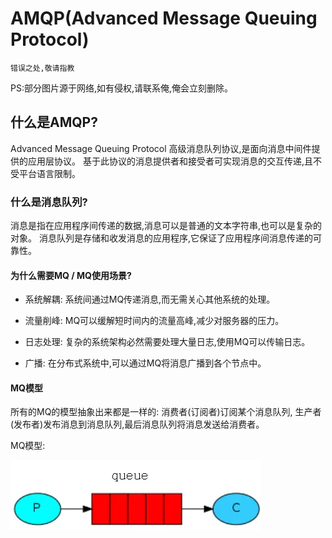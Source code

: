 # AMQP(Advanced Message Queuing Protocol)

````text
错误之处,敬请指教
````

PS:部分图片源于网络,如有侵权,请联系俺,俺会立刻删除。

## 什么是AMQP?
Advanced Message Queuing Protocol 高级消息队列协议,是面向消息中间件提供的应用层协议。
基于此协议的消息提供者和接受者可实现消息的交互传递,且不受平台语言限制。


### 什么是消息队列?
消息是指在应用程序间传递的数据,消息可以是普通的文本字符串,也可以是复杂的对象。
消息队列是存储和收发消息的应用程序,它保证了应用程序间消息传递的可靠性。


#### 为什么需要MQ / MQ使用场景?

- 系统解耦: 系统间通过MQ传递消息,而无需关心其他系统的处理。

- 流量削峰: MQ可以缓解短时间内的流量高峰,减少对服务器的压力。

- 日志处理: 复杂的系统架构必然需要处理大量日志,使用MQ可以传输日志。

- 广播: 在分布式系统中,可以通过MQ将消息广播到各个节点中。


#### MQ模型
所有的MQ的模型抽象出来都是一样的: 消费者(订阅者)订阅某个消息队列,
生产者(发布者)发布消息到消息队列,最后消息队列将消息发送给消费者。

MQ模型:

![MQ模型](../../img/mq/MQ模型.png)